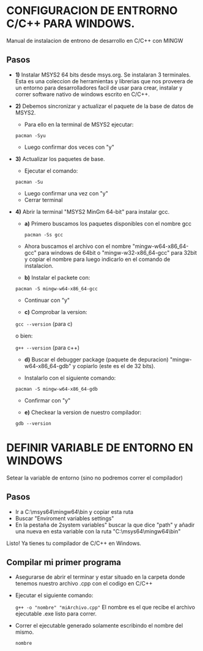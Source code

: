 # CONFIGURACION DE ENTRORNO C/C++ PARA WINDOWS.

Manual de instalacion de entrono de desarrollo en C/C++ con MINGW

## Pasos

- **1)** Instalar MSYS2 64 bits desde msys.org. Se instalaran 3 terminales. <br/>
Esta es una coleccion de herramientas y librerias que nos proveera de un entorno para desarrolladores facil de usar para crear, instalar y correr software nativo de windows escrito en C/C++.

- **2)** Debemos sincronizar y actualizar el paquete de la base de datos de MSYS2. <br/>
	- Para ello en la terminal de MSYS2 ejecutar: 
   
	`pacman -Syu `
   
	- Luego confirmar dos veces con "y"

- **3)** Actualizar los paquetes de base.<br/>
	- Ejecutar el comando:
	
	`pacman -Su`
	
	- Luego confirmar una vez con "y" <br/>
	- Cerrar terminal

- **4)** Abrir la terminal "MSYS2 MinGm 64-bit" para instalar gcc. <br/>

	- **a)** Primero buscamos los paquetes disponibles con el nombre gcc
  
		`pacman -Ss gcc`
	    
	- Ahora buscamos el archivo con el nombre "mingw-w64-x86_64-gcc" para windows de 64bit o "mingw-w32-x86_64-gcc" para 32bit y copiar el nombre para luego indicarlo en el comando de instalacion.
    
 	- **b)** Instalar el packete con:
  
	`pacman -S mingw-w64-x86_64-gcc`
      
	- Continuar con "y"
      
	- **c)** Comprobar la version:
  
	`gcc --version`  (para c)
    
	o bien:
    
	`g++ --version` (para c++)

	- **d)** Buscar el debugger package (paquete de depuracion) "mingw-w64-x86_64-gdb" y copiarlo (este es el de 32 bits).<br/>

	- Instalarlo con el siguiente comando:
  
	`pacman -S mingw-w64-x86_64-gdb`
	
	- Confirmar con "y"

	- **e)** Checkear la version de nuestro compilador:

	`gdb --version`


# DEFINIR VARIABLE DE ENTORNO EN WINDOWS
  Setear la variable de entorno (sino no podremos correr el compilador)
## Pasos
- Ir a C:\msys64\mingw64\bin y copiar esta ruta 
- Buscar "Enviroment variables settings"
- En la pestaña de 2system variables" buscar la que dice "path"
y añadir una nueva en esta variable con la ruta "C:\msys64\mingw64\bin"

Listo! Ya tienes tu compilador de C/C++ en Windows.

## Compilar mi primer programa
- Asegurarse de abrir el terminar y estar situado en la carpeta donde tenemos nuestro archivo .cpp con el codigo en C/C++
- Ejecutar el siguiente comando:

    `g++ -o "nombre" "miArchivo.cpp"` El nombre es el que recibe el archivo ejecutable .exe listo para correr.
    
-  Correr el ejecutable generado solamente escribindo el nombre del mismo.

    `nombre`
